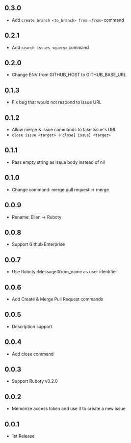 ## 0.3.0
- Add `create branch <to_branch> from <from>` command

## 0.2.1
- Add `search issues <query>` command

## 0.2.0
- Change ENV from GITHUB_HOST to GITHUB_BASE_URL

## 0.1.3
- Fix bug that would not respond to issue URL

## 0.1.2
- Allow merge & issue commands to take issue's URL
- `close issue <target>` -> `close[ issue] <target>`

## 0.1.1
- Pass empty string as issue body instead of nil

## 0.1.0
- Change command: merge pull request -> merge

## 0.0.9
- Rename: Ellen -> Ruboty

## 0.0.8
- Support Github Enterprise

## 0.0.7
- Use Ruboty::Message#from_name as user identifier

## 0.0.6
- Add Create & Merge Pull Request commands

## 0.0.5
- Description support

## 0.0.4
- Add close command

## 0.0.3
- Support Ruboty v0.2.0

## 0.0.2
- Memorize access token and use it to create a new issue

## 0.0.1
- 1st Release
